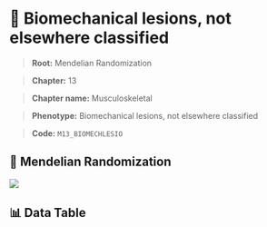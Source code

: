 # 🧪 Biomechanical lesions, not elsewhere classified

> **Root:** Mendelian Randomization

> **Chapter:** 13  

> **Chapter name:** Musculoskeletal

> **Phenotype:** Biomechanical lesions, not elsewhere classified  

> **Code:** `M13_BIOMECHLESIO`

## 🧬 Mendelian Randomization  

<img src="/MR/Figures/Forward/M13_BIOMECHLESIO.png"/>

## 📊 Data Table

<CsvTableMRF src="/public/MR/Data/Forward/M13_BIOMECHLESIO.csv"/>
